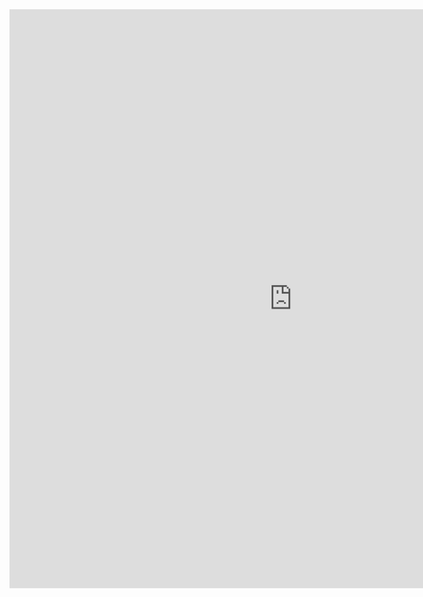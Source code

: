 <iframe width='1000' height='1024' frameborder='0' scrolling='no' src="https://docs.google.com/spreadsheets/d/15kkGAXHFeX1gn9EbzpHIXLwAaLCqdw_tWNTgeGPgT-8/pubhtml?gid=0&single=true&widget=true&headers=false"></iframe>
